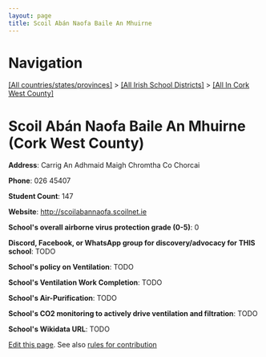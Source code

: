 ```yaml
---
layout: page
title: Scoil Abán Naofa Baile An Mhuirne
---
```

# Navigation

[[All countries/states/provinces]](../../..) > [[All Irish School Districts]](../..) > [[All In Cork West County]](..)

# Scoil Abán Naofa Baile An Mhuirne (Cork West County)

**Address**: Carrig An Adhmaid Maigh Chromtha Co Chorcai

**Phone**: 026 45407

**Student Count**: 147

**Website**: <http://scoilabannaofa.scoilnet.ie>

**School's overall airborne virus protection grade (0-5)**: 0

**Discord, Facebook, or WhatsApp group for discovery/advocacy for THIS school**: TODO

**School's policy on Ventilation**: TODO

**School's Ventilation Work Completion**: TODO

**School's Air-Purification**: TODO

**School's CO2 monitoring to actively drive ventilation and filtration**: TODO

**School's Wikidata URL**: TODO


[Edit this page](https://github.com/ventilate-schools/Ireland/edit/main/./Cork_West_County/Scoil_Abán_Naofa_Baile_An_Mhuirne.md). See also [rules for contribution](../../../contribution-rules/)